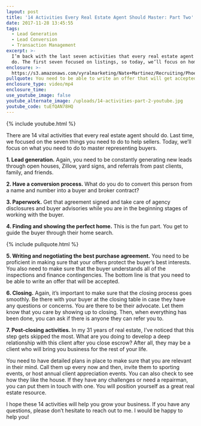 ```yaml
---
layout: post
title: '14 Activities Every Real Estate Agent Should Master: Part Two'
date: 2017-11-28 13:45:55
tags:
  - Lead Generation
  - Lead Conversion
  - Transaction Management
excerpt: >-
  I’m back with the last seven activities that every real estate agent needs to
  do. The first seven focused on listings, so today, we’ll focus on homebuyers.
enclosure: >-
  https://s3.amazonaws.com/vyralmarketing/Nate+Martinez/Recruiting/Phoenix+Real+Estate+Agent-+14+Activities+Every+Real+Estate+Agent+Should+Master-+Part+Two.mp4
pullquote: You need to be able to write an offer that will get accepted.
enclosure_type: video/mp4
enclosure_time:
use_youtube_image: false
youtube_alternate_image: /uploads/14-activities-part-2-youtube.jpg
youtube_code: tuEfQAN78HQ
---
```



{% include youtube.html %}

There are 14 vital activities that every real estate agent should do. Last time, we focused on the seven things you need to do to help sellers. Today, we’ll focus on what you need to do to master representing buyers.

**1. Lead generation.** Again, you need to be constantly generating new leads through open houses, Zillow, yard signs, and referrals from past clients, family, and friends.

**2. Have a conversion process.** What do you do to convert this person from a name and number into a buyer and broker contract?

**3. Paperwork.** Get that agreement signed and take care of agency disclosures and buyer advisories while you are in the beginning stages of working with the buyer. &nbsp;&nbsp;

**4. Finding and showing the perfect home.** This is the fun part. You get to guide the buyer through their home search.

{% include pullquote.html %}

**5. Writing and negotiating the best purchase agreement.** You need to be proficient in making sure that your offers protect the buyer’s best interests. You also need to make sure that the buyer understands all of the inspections and finance contingencies. The bottom line is that you need to be able to write an offer that will be accepted.

**6. Closing.** Again, it’s important to make sure that the closing process goes smoothly. Be there with your buyer at the closing table in case they have any questions or concerns. You are there to be their advocate. Let them know that you care by showing up to closing. Then, when everything has been done, you can ask if there is anyone they can refer you to.

**7. Post-closing activities.** In my 31 years of real estate, I’ve noticed that this step gets skipped the most. What are you doing to develop a deep relationship with this client after you close escrow? After all, they may be a client who will bring you business for the rest of your life.

You need to have detailed plans in place to make sure that you are relevant in their mind. Call them up every now and then, invite them to sporting events, or host annual client appreciation events. You can also check to see how they like the house. If they have any challenges or need a repairman, you can put them in touch with one. You will position yourself as a great real estate resource.

I hope these 14 activities will help you grow your business. If you have any questions, please don’t hesitate to reach out to me. I would be happy to help you!